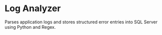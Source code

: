 # Log Analyzer

Parses application logs and stores structured error entries into SQL Server using Python and Regex.